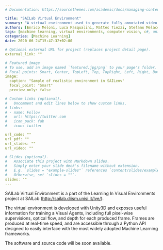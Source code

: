 ```yaml
---
# Documentation: https://sourcethemes.com/academic/docs/managing-content/

title: "SAILab Virtual Environment"
summary: "A virtual environment used to generate fully annotated video streams."
authors: [Enrico Meloni, Luca Pasqualini, Matteo Tiezzi, Stefano Melacci]
tags: [machine learning, virtual environments, computer vision, c#, unity3d]
categories: [Machine Learning]
date: 2020-06-24T15:47:32+02:00

# Optional external URL for project (replaces project detail page).
external_link: ""

# Featured image
# To use, add an image named `featured.jpg/png` to your page's folder.
# Focal points: Smart, Center, TopLeft, Top, TopRight, Left, Right, BottomLeft, Bottom, BottomRight.
image:
  caption: "Sample of realistic environment in SAILenv"
  focal_point: "Smart"
  preview_only: false

# Custom links (optional).
#   Uncomment and edit lines below to show custom links.
# links:
# - name: Follow
#   url: https://twitter.com
#   icon_pack: fab
#   icon: twitter

url_code: ""
url_pdf: ""
url_slides: ""
url_video: ""

# Slides (optional).
#   Associate this project with Markdown slides.
#   Simply enter your slide deck's filename without extension.
#   E.g. `slides = "example-slides"` references `content/slides/example-slides.md`.
#   Otherwise, set `slides = ""`.
slides: ""
---
```


SAILab Virtual Environment is a part of the Learning In Visual Environments project at SAILab (http://sailab.diism.unisi.it/lve/). 

The virtual environment is developed with Unity3D and exposes useful information for training a Visual Agents, including full pixel-wise supervisions, optical flow, and depth for each produced frame. Frames are produced at real-time speed, and are accessible through a Python API designed to easily interface with the most widely adopted Machine Learning frameworks. 

The software and source code will be soon available.